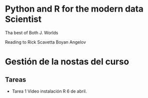 # Python and R for the modern data Scientist

Tha best of Both J. Worlds


Reading to Rick Scavetta
Boyan Angelov

# Gestión de la nostas del curso

## Tareas

* Tarea 1 Video instalación R 6 de abril.

